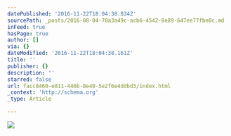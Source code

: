 ```yaml
---
datePublished: '2016-11-22T18:04:38.834Z'
sourcePath: _posts/2016-08-04-70a3a49c-acb6-4542-8e89-647ee77fbe0c.md
inFeed: true
hasPage: true
author: []
via: {}
dateModified: '2016-11-22T18:04:38.161Z'
title: ''
publisher: {}
description: ''
starred: false
url: facc8460-e811-446b-8e40-5e2f6e4ddbd3/index.html
_context: 'http://schema.org'
_type: Article

---
```

![](https://the-grid-user-content.s3-us-west-2.amazonaws.com/ae64b72f-0420-4988-a45e-3a378add5df3.jpg)